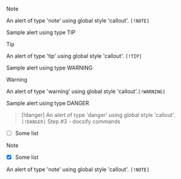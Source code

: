 

> [!note]
> An alert of type 'note' using global style 'callout'. `[!NOTE]`


Sample alert using type TIP

> [!tip]
> An alert of type 'tip' using global style 'callout'. `[!TIP]`


Sample alert using type WARNING

> [!warning]
> An alert of type 'warning' using global style 'callout'.`[!WARNING]`



Sample alert using type DANGER

> [!danger]
> An alert of type 'danger' using global style 'callout'.`[!DANGER]`
> Step #3 - docsify commands



- [ ] Some list

> [!note]
>
> - [x] Some list
>
> An alert of type 'note' using global style 'callout'. `[!NOTE]`


